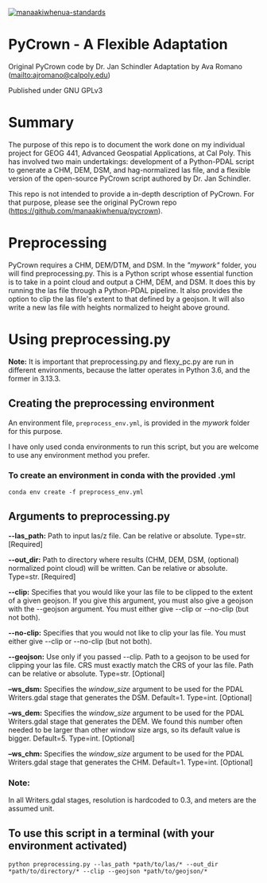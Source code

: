 [![manaakiwhenua-standards](https://github.com/manaakiwhenua/pycrown/workflows/manaakiwhenua-standards/badge.svg)](https://github.com/manaakiwhenua/manaakiwhenua-standards)


# PyCrown - A Flexible Adaptation
Original PyCrown code by Dr. Jan Schindler
Adaptation by Ava Romano (<mailto:ajromano@calpoly.edu>)

Published under GNU GPLv3


# Summary
The purpose of this repo is to document the work done on my individual project for GEOG 441, Advanced Geospatial Applications, at Cal Poly. This has involved two main undertakings: development of a Python-PDAL script to generate a CHM, DEM, DSM, and hag-normalized las file, and a flexible version of the open-source PyCrown script authored by Dr. Jan Schindler. 

This repo is not intended to provide a in-depth description of PyCrown. For that purpose, please see the original PyCrown repo (<https://github.com/manaakiwhenua/pycrown>).

# Preprocessing
PyCrown requires a CHM, DEM/DTM, and DSM. In the *"mywork"* folder, you will find preprocessing.py. This is a Python script whose essential function is to take in a point cloud and output a CHM, DEM, and DSM. It does this by running the las file through a Python-PDAL pipeline. It also provides the option to clip the las file's extent to that defined by a geojson. It will also write a new las file with heights normalized to height above ground.

# Using preprocessing.py
**Note:** It is important that preprocessing.py and flexy_pc.py are run in different environments, because the latter operates in Python 3.6, and the former in 3.13.3.
## Creating the preprocessing environment
An environment file, `preprocess_env.yml`, is provided in the *mywork* folder for this purpose.

I have only used conda environments to run this script, but you are welcome to use any environment method you prefer.

### To create an environment in conda with the provided .yml
`conda env create -f preprocess_env.yml`

## Arguments to preprocessing.py
**--las_path:** Path to input las/z file. Can be relative or absolute. Type=str. \[Required\]

**--out_dir:** Path to directory where results (CHM, DEM, DSM, (optional) normalized point cloud) will be written. Can be relative or absolute. Type=str. \[Required\]

**--clip:** Specifies that you would like your las file to be clipped to the extent of a given geojson. If you give this argument, you must also give a geojson with the --geojson argument. You must either give --clip or --no-clip (but not both). 

**--no-clip:** Specifies that you would not like to clip your las file. You must either give --clip or --no-clip (but not both).

**--geojson:** Use only if you passed --clip. Path to a geojson to be used for clipping your las file. CRS must exactly match the CRS of your las file. Path can be relative or absolute. Type=str. \[Optional\]

**–ws_dsm:** Specifies the *window_size* argument to be used for the PDAL Writers.gdal stage that generates the DSM. Default=1. Type=int. \[Optional\]

**–ws_dem:** Specifies the *window_size* argument to be used for the PDAL Writers.gdal stage that generates the DEM. We found this number often needed to be larger than other window size args, so its default value is bigger. Default=5. Type=int. \[Optional\]

**–ws_chm:** Specifies the *window_size* argument to be used for the PDAL Writers.gdal stage that generates the CHM. Default=1. Type=int. \[Optional\]

### Note: 
In all Writers.gdal stages, resolution is hardcoded to 0.3, and meters are the assumed unit.

## To use this script in a terminal (with your environment activated)
`python preprocessing.py --las_path *path/to/las/* --out_dir *path/to/directory/* --clip --geojson *path/to/geojson/*`
